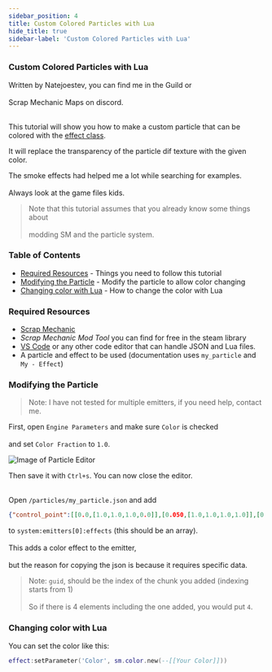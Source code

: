 ```yaml
---
sidebar_position: 4
title: Custom Colored Particles with Lua
hide_title: true
sidebar-label: 'Custom Colored Particles with Lua'
---
```


### Custom Colored Particles with Lua
Written by Natejoestev, you can find me in the Guild or<br></br>
Scrap Mechanic Maps on discord.<br></br>

This tutorial will show you how to make a custom particle that can be colored with the [effect class](https://scrapmechanictools.com/lua/Game-Script-Environment/Userdata/Effect).

It will replace the transparency of the particle dif texture with the given color.

The smoke effects had helped me a lot while searching for examples.<br></br>
Always look at the game files kids.

> Note that this tutorial assumes that you already know some things about <br></br>
modding SM and the particle system.

### Table of Contents

 - [Required Resources](#required-resources) - Things you need to follow this tutorial
 - [Modifying the Particle](#modifying-the-particle) - Modify the particle to allow color changing
 - [Changing color with Lua](#changing-color-with-lua) - How to change the color with Lua

### Required Resources

 - [Scrap Mechanic](https://store.steampowered.com/app/387990/)
 - *Scrap Mechanic Mod Tool* you can find for free in the steam library
 - [VS Code](https://code.visualstudio.com/) or any other code editor that can handle JSON and Lua files.
 - A particle and effect to be used (documentation uses `my_particle` and `My - Effect`)

### Modifying the Particle

> Note: I have not tested for multiple emitters, if you need help, contact me.

First, open `Engine Parameters` and make sure `Color` is checked<br></br>
and set `Color Fraction` to `1.0`.

![Image of Particle Editor](/img/ParticleEditor_enableColor.png)

Then save it with `Ctrl+s`. You can now close the editor.<br></br>

Open `/particles/my_particle.json` and add 
```json
{"control_point":[[0.0,[1.0,1.0,1.0,0.0]],[0.050,[1.0,1.0,1.0,1.0]],[0.495770,[1.0,1.0,1.0,1.0]],[1.0,[1.0,1.0,1.0,0.0]]],"guid":2,"name":"Color"}
```
to `system:emitters[0]:effects` (this should be an array).<br></br>
This adds a color effect to the emitter,<br></br>
but the reason for copying the json is because it requires specific data.
> Note: `guid`, should be the index of the chunk you added (indexing starts from 1)<br></br>
    So if there is 4 elements including the one added, you would put `4`.


### Changing color with Lua

You can set the color like this:
```lua
effect:setParameter('Color', sm.color.new(--[[Your Color]]))
```
